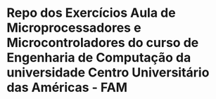 # Repo dos Exercícios Aula de Microprocessadores e Microcontroladores do curso de Engenharia de Computação da universidade Centro Universitário das Américas - FAM
